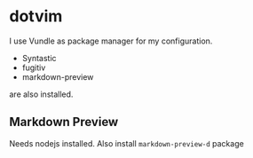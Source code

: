 # dotvim
I use Vundle as package manager for my configuration.

- Syntastic
- fugitiv
- markdown-preview

are also installed.

## Markdown Preview
Needs nodejs installed. Also install `markdown-preview-d` package
